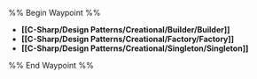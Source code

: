 %% Begin Waypoint %%
- **[[C-Sharp/Design Patterns/Creational/Builder/Builder]]**
- **[[C-Sharp/Design Patterns/Creational/Factory/Factory]]**
- **[[C-Sharp/Design Patterns/Creational/Singleton/Singleton]]**

%% End Waypoint %%

